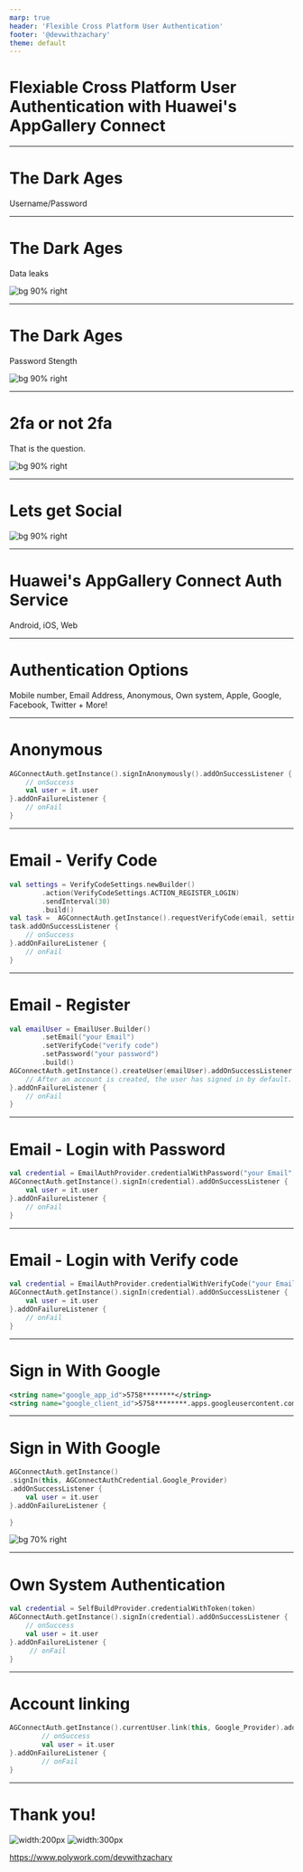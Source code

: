 ```yaml
---
marp: true
header: 'Flexible Cross Platform User Authentication'
footer: '@devwithzachary'
theme: default
---
```


# Flexiable Cross Platform User Authentication with Huawei's AppGallery Connect

<!--

Hello everyone, I'm Zachary Powell, lead developer advocate for Huawei's AppGallery Connect.

Today we are going to take a look at a problem we have all faced as developers.

How do we provide a secure, reliable way to authenticate that a user is who they say they are...

AND make sure its user friendly and quick!

-->

---

# The Dark Ages

Username/Password

<!--

For quite sometime when you needed to authenticate a user, 
allow them to log in to a system you would use usernames and passwords.

Simple enough for the user to do! 
Just use the same username everywhere and think of a random word to use as your password.

What could go wrong?

-->

---

# The Dark Ages

Data leaks

![bg 90% right](images/data-breach.png)

<!--

Turns out.. a lot can go wrong.

As web-connected services became more popular so did hacking web-connected services.

Suddenly it was very easy for a hacker to take the leaked data from one service and use that information to log in to every service you used.


-->

---

# The Dark Ages

Password Stength

![bg 90% right](images/KeePass_random_password.png)

<!--

Ok! So what do we do about passwords? Well, we force the users to create more complex passwords of course.

We require certain character lengths, combinations to make the passwords more secure.

But in doing so bye-bye goes the ease of access.

Suddenly a user has a million passwords to remember, all different and all with different requirements.

So how can we make things a little simpler but still secure?


-->


---

# 2fa or not 2fa

That is the question.

![bg 90% right](images/1280px-SecureID_token_new.jpg)

<!--

Of course, we reach a point where just having a secure password isn't enough.

Computers are very good at brute force methods to decrypt a password, traffic could be sniffed or users details captures via other means. Keyloggers, phishing attempts etc.

So how do we as developers make sure that the user IS who they say they are?

Enter two-factor authentication! 

Using some other external means, an email, text message, physical key generator we can add an extra laugh of authentication to make sure that even if a hacker did get a users details they still can't get into the account.

And this is great! But again add another layer of requirement on the user, it's another thing to have to remember.

-->

---

# Lets get Social

![bg 90% right](images/Social_media.png)

<!--

What is the one thing nearly all internet users have? Some form of social media. 

Social media that more often than not is constantly logged in and being used on whatever device the user is using.

What better way to authenticate someone than by using something they have already logged into?

The user simply clicks a button and boom they are logged into your app using their social media of choice.

It's a great way to provide a good UX and not have to worry about the actual authentication.. just let someone else worry about it!

Win-win right?

Well... Yes.. but how do you decide which platforms to support?

What about the users who don't have social media?

How do you make sure a user trusts you enough with their social media details?


These are the issues we face when dealing with authentication. It's not a size fits all, we have to give the user a range of options to let their device what works for them.

That can be a real pain to manage, to keep all those SDKs working and up to date.

-->

---

# Huawei's AppGallery Connect Auth Service

Android, iOS, Web

<!--

This is where something like Huawei's AppGallery Connect Auth Service can come into play!

The provided SDK allows you to create a uniformed cross-platform framework for user authentication.

The SDKs are provided for Android (not just Huawei phones!), iOS and the Web.

We also have support for Flutter, React Native and Cordova.

This means in most cases you can use the single SDK for every platform your application supports.

-->

---

# Authentication Options

Mobile number, Email Address, Anonymous, Own system, Apple, Google, Facebook, Twitter + More!

<!--

While it's very important to support many platforms, as we have talked about it's also very important to be able to give the user the options they want to use to authenticate.

That's why the Auth Service supports a huge range of options, each easily enabled and implemented into your application.

From first-party options like mobile numbers, email addresses to third-party options like Apple, Google and Facebook the service has you covered!

Plus if there is a service you need to use that isn't supported? OR you have the authentication methods you need to support, perhaps for legacy reasons these too can easily be integrated into the system.

Let's take a quick look at how a couple of these work.

-->

---

# Anonymous

```kotlin
AGConnectAuth.getInstance().signInAnonymously().addOnSuccessListener {
    // onSuccess
    val user = it.user
}.addOnFailureListener {
    // onFail
}
```

<!--
Anonymous accounts are one of the simplest setups you can use.

They are super useful if you just need a way to identify a particular user and links activities to that user.

If you don't need to actually register any details of a user but still want to assign an identity to that person then this is the way to go.

As you can see it's as simple as calling the sigh in anonymous method, and boom you have a user object. 

-->

---

# Email - Verify Code

```kotlin
val settings = VerifyCodeSettings.newBuilder()
        .action(VerifyCodeSettings.ACTION_REGISTER_LOGIN)        
        .sendInterval(30)        
        .build()
val task =  AGConnectAuth.getInstance().requestVerifyCode(email, settings)
task.addOnSuccessListener {
    // onSuccess
}.addOnFailureListener {
    // onFail
}
```

<!--

Many people still want to simple signup and login using an email address, and of course, there is full support for this.

But as a developer, we want to make sure that the email address the user has entered is correct, and is owned by them.

So to allow email signup we first request a verification code. The user enters their email and we run this simple method to send a verification code to that address.

-->

---

# Email - Register 

```kotlin
val emailUser = EmailUser.Builder()
        .setEmail("your Email")
        .setVerifyCode("verify code")
        .setPassword("your password")
        .build()
AGConnectAuth.getInstance().createUser(emailUser).addOnSuccessListener {
    // After an account is created, the user has signed in by default.
}.addOnFailureListener {
    // onFail
}
```

<!--

Then the user enters that code into the app and we can then build an email user.
Adding their email address, code and optionally a password. 

This then lets us register that user and we are signed in with a valid user object once more.

-->

---

# Email - Login with Password 

```kotlin
val credential = EmailAuthProvider.credentialWithPassword("your Email", "password")
AGConnectAuth.getInstance().signIn(credential).addOnSuccessListener { 
    val user = it.user
}.addOnFailureListener {
    // onFail
}
```

<!--
Now as i mentioned the password in this instance is actually optional. 

So we can provide the user with two different ways to signin to their account once they have registered with an email address. 

The simple method would be using email and password, as we menthioned this is less secure than other methods but might still be all thats needed for an app that only requires basic security.
-->

---

# Email - Login with Verify code 

```kotlin
val credential = EmailAuthProvider.credentialWithVerifyCode("your Email", "password","verify code")
AGConnectAuth.getInstance().signIn(credential).addOnSuccessListener { 
    val user = it.user
}.addOnFailureListener {
    // onFail
}
```

<!--
The other option is the use of a verify code, so we would use the same code we saw as part of the signup process to request a verification code be emailed to the user.

Once they have that code they enter this into the app and we pass that into this with verifying code method. For added security, we can still require the password here as well.
-->

---

# Sign in With Google

```xml
<string name="google_app_id">5758********</string>
<string name="google_client_id">5758********.apps.googleusercontent.com</string>
```

<!--

Of course, as we mentioned a sign-in option a lot of people do like is being able to sign in via some social service that they are already logged into.

A wide range of these services are supported but for this demo, let's take a quick look at how we can sign in via a Google account.

Yes, that is right! Even if your Android device doesn't have Google mobile services you can use the Auth service and have support for login via Google!

We start by going over the normal setup for enabling a google service, registering on Google for an app id, and a client id.

-->


---

# Sign in With Google


```kotlin
AGConnectAuth.getInstance()
.signIn(this, AGConnectAuthCredential.Google_Provider)
.addOnSuccessListener {
    val user = it.user
}.addOnFailureListener {
    
}
```
![bg 70% right](images/google.jpg)

<!--

Then we can simply use the sign-in method passing the google provider to enable this sign-in process. 

The user is presented with a UI that they recognise just like this, they can select their google account or log in to a new one.

As the developer, none of this has to be managed all we have to worry about is checking if sign-in was successful, in which case we will have a user object again.

Or if it failed we can handle the failure as we see fit.

-->

---

# Own System Authentication

```kotlin
val credential = SelfBuildProvider.credentialWithToken(token)
AGConnectAuth.getInstance().signIn(credential).addOnSuccessListener {
    // onSuccess
    val user = it.user
}.addOnFailureListener {
     // onFail
}

```

<!--

Perhaps you have your authentication system, maybe it's a legacy system so while new users will register via the Auth service, older accounts might need to authenticate via your process.

How do we tie this into the auth service?

Well, we can use something like this method to create a user via some authentication token.

As an example, your login system might authenticate the user and then produce a JWT which would have been used in your application. Well now instead of just using that token pass it into the builder.

This will allow you to then sign in using your token and create a user within the Auth service, just the same as if the user had logged in any other way.

-->

---

# Account linking

```kotlin
AGConnectAuth.getInstance().currentUser.link(this, Google_Provider).addOnSuccessListener {
        // onSuccess
        val user = it.user
}.addOnFailureListener {
        // onFail
}
```

<!--

One final thing, what if a user wants to be able to log in via different methods, maybe they signed up in your application via the old legacy system. But now they want to be able to log in via their Google account?

Well, this is completely possible using Account Linking.

Once the user has logged into their currently support login method they can then add new login methods.

Take the example here, we get the current logged in user, perhaps they logged in via email or using your system.

Then we call the link method passing in the provider we want to use, in this case, Google.

Then just like the sign in with google screen, we saw before the user would be presented with the dialogue to login with their google account.

When this is successful we now have their google account linked back to their already existing user.

This is a really powerful feature because it gives the user the freedom to pick which authentication options they do want to use. 
-->

---

# Thank you!

![width:200px](images/me.jpg) ![width:300px](images/qr-code.png)

https://www.polywork.com/devwithzachary
